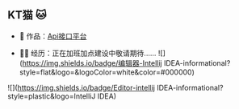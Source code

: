 ## KT猫 🐱


- 🏡 作品：<a href="https://github.com/liyupi/code-nav" target="_blank">Api接口平台</a> 

- 👨‍💻 经历：正在加班加点建设中敬请期待......
![](https://img.shields.io/badge/编辑器-Intellij IDEA-informational?style=flat&logo=<IntelliJ IDEA>&logoColor=white&color=#000000)
                                                                            
![](https://img.shields.io/badge/Editor-intellij IDEA-informational?style=plastic&logo=IntelliJ IDEA)
